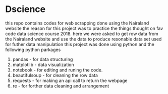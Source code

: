 # Dscience
this repo contains codes for web scrapping done using the Nairaland website 
the reason for this project was to practice the things thought on fav code data science course 2018. 
here we were asked to get row data from the Nairaland website and use the data to produce resonable data set used for futher data manipulation
this project was done using python and the following python parkages
1. pandas  - for data structuring
2. matplotlib - data visualization
3. notebook - for editing and runing the code.
4. beautifulsoup - for cleaning the row data 
5. requests - for making an api call to return the webpage
7. re - for forther data cleaning and arrangement
